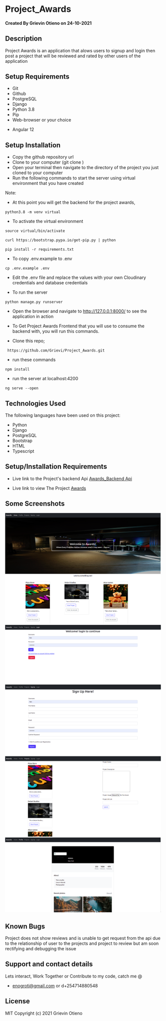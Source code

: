 # Project_Awards

#### Created By Grievin Otieno on 24-10-2021

## Description

Project Awards is an application that alows users to signup and login then post a project that will be reviewed and rated by other users of the application 


## Setup Requirements

* Git
* Github
* PostgreSQL
* Django
* Python 3.8
* Pip
* Web-browser or your choice
- Angular 12


## Setup Installation

- Copy the github repository url
- Clone to your computer (git clone )
- Open your terminal then navigate to the directory of the project you just cloned to your computer
- Run the following commands to start the server using virtual environment that you have created

Note:
- At this point 
you will get the backend for the project awards,

```
python3.8 -m venv virtual
```

- To activate the virtual environment

```
source virtual/bin/activate
```

```
curl https://bootstrap.pypa.io/get-pip.py | python
```

```
pip install -r requirements.txt
```

- To copy .env.example to .env

```
cp .env.example .env
```

- Edit the .env file and replace the values with your own Cloudinary credentials and database credentials

- To run the server

```
python manage.py runserver

```

- Open the browser and navigate to http://127.0.0.1:8000/ to see the application in action

- To Get Project Awards Frontend that you will use to consume the backend with, you will run this commands.

- Clone this repo;

```
 https://github.com/Grievi/Project_Awards.git
```

- run these commands

```
npm install
```

- run the server at localhost:4200

```
ng serve --open
```
## Technologies Used

The following languages have been used on this project:

* Python 
* Django
* PostgreSQL
* Bootstrap
* HTML
* Typescript


## Setup/Installation Requirements

- Live link to the Project's backend Api <a target="_blank" href="https://awards-backend.herokuapp.com/">Awards_Backend Api</a>

- Live link to view The Project <a target="_blank" href="https://tender-engelbart-f985f4.netlify.app">Awards</a>

## Some Screenshots

  <img src="./static/home.png" alt="screenshot" />

  <img src="./static/projects.png" alt="screenshot" />

  <img src="./static/login.png" alt="screenshot" />

  <img src="./static/signup.png" alt="screenshot" />

  <img src="./static/projectpage.png" alt="screenshot" />

  <img src="./static/profile.png" alt="screenshot" />


## Known Bugs

Project does not show reviews and is unable to get request from the api due to the relationship of user to the projects and project to review but am soon rectifying and debugging the issue

## Support and contact details
Lets interact, Work Together or Contribute to my code, catch me @ 
* enogroti@gmail.com or d+254714880548

## License

MIT Copyright (c) 2021 Grievin Otieno